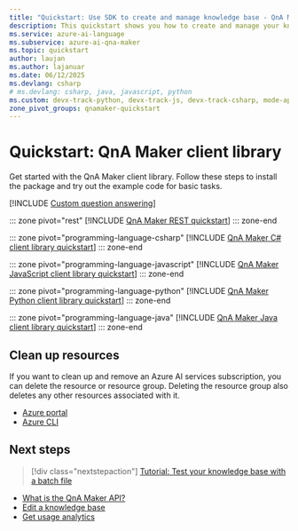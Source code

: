 ```yaml
---
title: "Quickstart: Use SDK to create and manage knowledge base - QnA Maker"
description: This quickstart shows you how to create and manage your knowledge base using the client SDK.
ms.service: azure-ai-language
ms.subservice: azure-ai-qna-maker
ms.topic: quickstart
author: laujan
ms.author: lajanuar
ms.date: 06/12/2025
ms.devlang: csharp
# ms.devlang: csharp, java, javascript, python
ms.custom: devx-track-python, devx-track-js, devx-track-csharp, mode-api, devx-track-dotnet, devx-track-extended-java
zone_pivot_groups: qnamaker-quickstart
---
```


# Quickstart: QnA Maker client library

Get started with the QnA Maker client library. Follow these steps to install the package and try out the example code for basic tasks.

[!INCLUDE [Custom question answering](../includes/new-version.md)]

::: zone pivot="rest"
[!INCLUDE [QnA Maker REST quickstart](../includes/quickstart-rest.md)]
::: zone-end

::: zone pivot="programming-language-csharp"
[!INCLUDE [QnA Maker C# client library quickstart](../includes/quickstart-sdk-csharp.md)]
::: zone-end

::: zone pivot="programming-language-javascript"
[!INCLUDE [QnA Maker JavaScript client library quickstart](../includes/quickstart-sdk-nodejs.md)]
::: zone-end

::: zone pivot="programming-language-python"
[!INCLUDE [QnA Maker Python client library quickstart](../includes/quickstart-sdk-python.md)]
::: zone-end

::: zone pivot="programming-language-java"
[!INCLUDE [QnA Maker Java client library quickstart](../includes/quickstart-sdk-java.md)]
::: zone-end

## Clean up resources

If you want to clean up and remove an Azure AI services subscription, you can delete the resource or resource group. Deleting the resource group also deletes any other resources associated with it.

* [Azure portal](../../multi-service-resource.md?pivots=azportal#clean-up-resources)
* [Azure CLI](../../multi-service-resource.md?pivots=azcli#clean-up-resources)

## Next steps

> [!div class="nextstepaction"]
>[Tutorial: Test your knowledge base with a batch file](../how-to/test-knowledge-base.md#batch-test-with-tool)

* [What is the QnA Maker API?](../overview/overview.md)
* [Edit a knowledge base](../how-to/edit-knowledge-base.md)
* [Get usage analytics](../how-to/get-analytics-knowledge-base.md)

